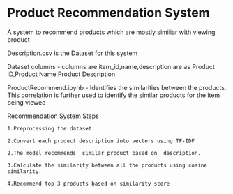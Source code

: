 # Product Recommendation System

A system to recommend products which are mostly similiar with viewing product

Description.csv is the Dataset for this system

Dataset columns - columns are item_id,name,description are as Product ID,Product Name,Product Description

ProductRecommend.ipynb - Identifies the similarities between the products. This correlation is further used to identify the similar products for the item being viewed

Recommendation System Steps 

    1.Preprocessing the dataset

    2.Convert each product description into vectors using TF-IDF

    2.The model recommends  similar product based on  description.

    3.Calculate the similarity between all the products using cosine similarity.
    
    4.Recommend top 3 products based on similarity score